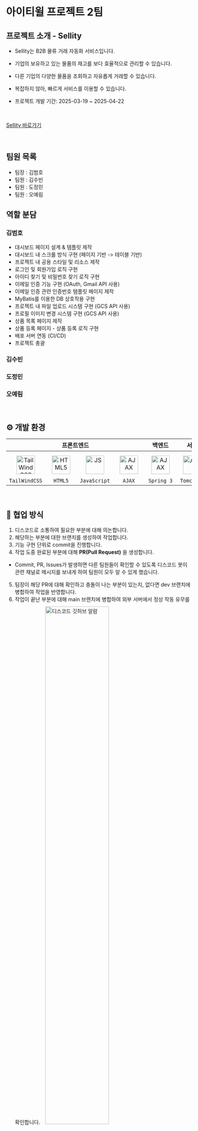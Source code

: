 # 아이티윌 프로젝트 2팀

## 프로젝트 소개 - Sellity

- Sellity는 B2B 물류 거래 자동화 서비스입니다.
- 기업의 보유하고 있는 물품의 재고를 보다 효율적으로 관리할 수 있습니다.
- 다른 기업의 다양한 물품을 조회하고 자유롭게 거래할 수 있습니다.
- 복잡하지 않아, 빠르게 서비스를 이용할 수 있습니다.

- 프로젝트 개발 기간: 2025-03-19 ~ 2025-04-22

<br>

  [Sellity 바로가기](http://34.168.32.224:8080/web/main)

<br>

## 팀원 목록

- 팀장 : 김범호 
- 팀원 : 김수빈
- 팀원 : 도정민
- 팀원 : 오예림

## 역할 분담

### 김범호

- 대시보드 페이지 설계 & 템플릿 제작
- 대시보드 내 스크롤 방식 구현 (페이지 기반 -> 테이블 기반)
- 프로젝트 내 공용 스타일 및 리소스 제작
- 로그인 및 회원가입 로직 구현
- 아이디 찾기 및 비밀번호 찾기 로직 구현
- 이메일 인증 기능 구현 (OAuth, Gmail API 사용)
- 이메일 인증 관련 인증번호 템플릿 페이지 제작
- MyBatis를 이용한 DB 상호작용 구현
- 프로젝트 내 파일 업로드 시스템 구현 (GCS API 사용)
- 프로필 이미지 변경 시스템 구현 (GCS API 사용)
- 상품 목록 페이지 제작
- 상품 등록 페이지 - 상품 등록 로직 구현
- 배포 서버 연동 (CI/CD)
- 프로젝트 총괄

### 김수빈


### 도정민


### 오예림


<br>

## ⚙️ 개발 환경

<table>
      <thead align="center">
        <tr>
          <th colspan="4" style="text-align:center;"><span style="font-size:16px;">프론트엔드</span></th>
          <th style="text-align:center;"><span style="font-size:16px">백엔드</span></th>
          <th style="text-align:center;"><span style="font-size:16px">서버</span></th>
          <th colspan="2" style="text-align:center;"><span style="font-size:16px;">DB</span></th>
        </tr>
      </thead>
      <tbody>
        <tr>
          <td align="center" style="text-align:center;">
            <a href="https://reactjs.org/" target="_blank"><img style="margin: 10px" src="https://noticon-static.tammolo.com/dgggcrkxq/image/upload/v1657314490/noticon/ur8spzfcq4acw7ijp68v.png" alt="TailWindCSS" height="50" /></a>
            <br>
            <code>TailWindCSS</code>
          </td>
          <td align="center" style="text-align:center; margin: 0 auto;">
            <a href="https://styled-components.com/" target="_blank"><img style="margin: 10px" src="https://noticon-static.tammolo.com/dgggcrkxq/image/upload/v1566995514/noticon/jufppyr8htislboas4ve.png" alt="HTML5" height="50" /></a>
            <br>
            <code>HTML5</code>
          </td>
          <td align="center" style="text-align:center; margin: 0 auto;">
            <a href="https://styled-components.com/" target="_blank"><img style="margin: 10px" src="https://noticon-static.tammolo.com/dgggcrkxq/image/upload/v1629279836/noticon/qopgwljhqw2ezqxnfjpe.png" alt="JS" height="50" /></a>
            <br>
            <code>JavaScript</code>
          </td>
          <td align="center" style="text-align:center; margin: 0 auto;">
            <a href="https://styled-components.com/" target="_blank"><img style="margin: 10px" src="https://noticon-static.tammolo.com/dgggcrkxq/image/upload/v1623252802/noticon/dwhdor3qcwlynwmnqsxy.png" alt="AJAX" height="50" /></a>
            <br>
            <code>AJAX</code>
          </td>
          <td align="center" style="text-align:center; margin: 0 auto;">
            <a href="https://styled-components.com/" target="_blank"><img style="margin: 10px" src="https://noticon-static.tammolo.com/dgggcrkxq/image/upload/v1566778017/noticon/ytjm1rralodyhvuggrpu.png" alt="AJAX" height="50" /></a>
            <br>
            <code>Spring 3</code>
          </td>
          <td align="center" style="text-align:center; margin: 0 auto;">
            <a href="https://styled-components.com/" target="_blank"><img style="margin: 10px" src="https://noticon-static.tammolo.com/dgggcrkxq/image/upload/v1576681183/noticon/cytfygu8ycqcg2vm7tte.png" alt="서버" height="50" /></a>
            <br>
            <code>Tomcat 9</code>
          </td>
<td align="center" style="text-align:center; margin: 0 auto;">
            <a href="https://styled-components.com/" target="_blank"><img style="margin: 10px" src="https://noticon-static.tammolo.com/dgggcrkxq/image/upload/v1603423163/noticon/az0cvs28lm7gxoowlsva.png" alt="MySQL" height="50" /></a>
            <br>
            <code>MySQL</code>
          </td>
</table>

<br>

## 🤝 협업 방식</a>

1. 디스코드로 소통하여 필요한 부분에 대해 의논합니다.
2. 해당하는 부분에 대한 브랜치를 생성하여 작업합니다.
3. 기능 구현 단위로 commit을 진행합니다.
4. 작업 도중 완료된 부분에 대해 **PR(Pull Request)** 을 생성합니다.
- Commit, PR, Issues가 발생하면 다른 팀원들이 확인할 수 있도록 디스코드 봇이 관련 채널로 메시지를 보내게 하여 팀원이 모두 알 수 있게 했습니다.
5. 팀장이 해당 PR에 대해 확인하고 충돌이 나는 부분이 있는지, 없다면 dev 브랜치에 병합하여 작업을 반영합니다.
6. 작업이 끝난 부분에 대해 main 브랜치에 병합하여 외부 서버에서 정상 작동 유무를 확인합니다.
    <img style="margin: 10px" width=60% src="./preview/discord.png" alt="디스코드 깃허브 알람"/>

## 🔀 브랜치 전략

- 프로젝트 기간 동안 팀원들이 모두 각기 다른 작업을 진행하기 때문에 작업 별로 브랜치를 나누고 dev 브랜치에 병합한 뒤, 문제가 없는 부분에 대해서는 main 브랜치에 병합하도록 진행했습니다.

<br>

## 📐 컨벤션

팀원 간의 원활한 소통과 협업을 위해 프로젝트 내에서 사용할 컨벤션을 정의했습니다.

### [🔗 브랜치 컨벤션](https://github.com/nailedReact/bokgungom-market/wiki/%F0%9F%93%A8-%EC%BB%A4%EB%B0%8B-%EC%BB%A8%EB%B2%A4%EC%85%98)

- 브랜치 명을 본인 이니셜로 작성하여 어떤 작업중인지 알 수 없어, 프로젝트 내에 다음과 같은 컨벤션을 따르도록 했습니다.

    ```
        - 브랜치는 영어로 작성하며, dev_로 시작합니다.
        - 반드시 대략적인 기능을 포함하도록 했습니다. (dev_product)
        - 선택에 따라 브랜치 이름 마지막 부분에 본인 식별자를 했습니다. (dev_product_oyl)
    ```

<br>

### [🔗 코드 컨벤션]
- 프로젝트 내에서 사용할 코드 컨벤션을 정의했습니다.

    ```
        - 클래스명은 PascalCase, 메서드명은 camelCase으로 작성합니다.
        - 변수 및 상수는 반드시 의미가 있고, 의미를 알 수 있는 이름으로 작성합니다.
        - 연산자와 피연산자 사이에는 항상 1칸의 공백을 삽입합니다.
        - 메서드 호출 시, 매개변수 사이에는 항상 1칸의 공백을 삽입합니다.
        - 생성한 클래스, 메소드에는 주석으로 설명을 표시합니다.
        - Test 클래스일 경우, 클래스 이름은 반드시 마지막에 Test가 붙도록 작성합니다.
    ```

## 페이지 미리보기

<table width="100%">
<tr>
    <th colspan="1">메인 페이지</th>
</tr>

<tr align="center">
    <td valign="top" width="100%">
    메인 페이지
    </td>
</tr>

</table>

<br>



